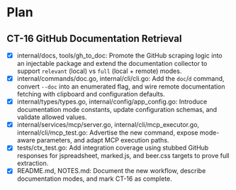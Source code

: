 # Plan

## CT-16 GitHub Documentation Retrieval
- [x] internal/docs, tools/gh_to_doc: Promote the GitHub scraping logic into an injectable package and extend the documentation collector to support `relevant` (local) vs `full` (local + remote) modes.
- [x] internal/commands/doc.go, internal/cli/cli.go: Add the `doc`/`d` command, convert `--doc` into an enumerated flag, and wire remote documentation fetching with clipboard and configuration defaults.
- [x] internal/types/types.go, internal/config/app_config.go: Introduce documentation mode constants, update configuration schemas, and validate allowed values.
- [x] internal/services/mcp/server.go, internal/cli/mcp_executor.go, internal/cli/mcp_test.go: Advertise the new command, expose mode-aware parameters, and adapt MCP execution paths.
- [x] tests/ctx_test.go: Add integration coverage using stubbed GitHub responses for jspreadsheet, marked.js, and beer.css targets to prove full extraction.
- [x] README.md, NOTES.md: Document the new workflow, describe documentation modes, and mark CT-16 as complete.
